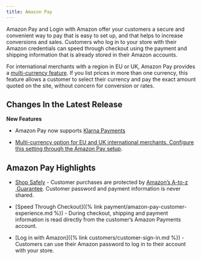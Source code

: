 ```yaml
---
title: Amazon Pay
---
```



Amazon Pay and Login with Amazon offer your customers a secure and convenient way to pay that is easy to set up, and that helps to increase conversions and sales. Customers who log in to your store with their Amazon credentials can speed through checkout using the payment and shipping information that is already stored in their Amazon accounts.

For international merchants with a region in EU or UK, Amazon Pay provides a [multi-currency feature][1]. If you list prices in more than one currency, this feature allows a customer to select their currency and pay the exact amount quoted on the site, without concern for conversion or rates.

## Changes In the Latest Release

**New Features**

* Amazon Pay now supports <a href="{% link configuration/sales/klarna.md %}">Klarna Payments

* Multi-currency option for EU and UK international merchants. Configure this setting through the <a href="{% link payment/amazon-pay-setup.md %}">Amazon Pay setup</a>.

## Amazon Pay Highlights

* [Shop Safely][2] - Customer purchases are protected by [Amazon’s A-to-z  Guarantee][2]. Customer password and payment information is never shared.

* [Speed Through Checkout]({% link payment/amazon-pay-customer-experience.md %}) - During checkout, shipping and payment information is read directly from the customer’s Amazon Payments account.

* [Log in with Amazon]({% link customers/customer-sign-in.md %}) - Customers can use their Amazon password to log in to their account with your store.

[1]: https://pay.amazon.com/eu/help/5BDCWHCUC27485L
[2]: https://pay.amazon.com/us/help/201212420?
